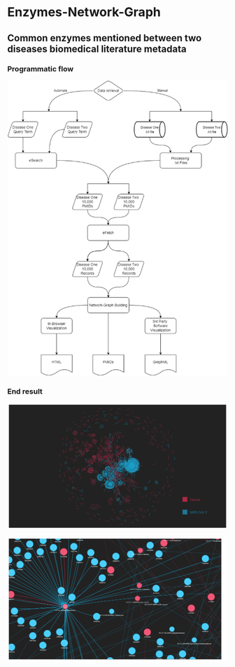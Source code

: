 # Enzymes-Network-Graph

## Common enzymes mentioned between two diseases biomedical literature metadata

### Programmatic flow
![image](https://raw.githubusercontent.com/akshayonly/Enzymes-Network-Graph/main/Common-Enzymes-Detail.drawio.png)

### End result
![image](https://raw.githubusercontent.com/akshayonly/Enzymes-Network-Graph/main/Screenshot%202022-03-11%20165751.png)


![image](https://raw.githubusercontent.com/akshayonly/Enzymes-Network-Graph/main/Screenshot%202022-03-11%20165902.png)
